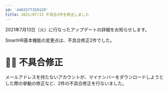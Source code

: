 ```yaml
---
id: '4403577359129'
title: 2021/07/13 不具合2件を修正しました
---
```

2021年7月13日（火）に行なったアップデートの詳細をお知らせします。

SmartHR基本機能の変更点は、不具合修正2件でした。

# 👨‍⚕️ 不具合修正

メールアドレスを持たないアカウントが、マイナンバーをダウンロードしようとした際の挙動の修正など、2件の不具合修正を行ないました。
